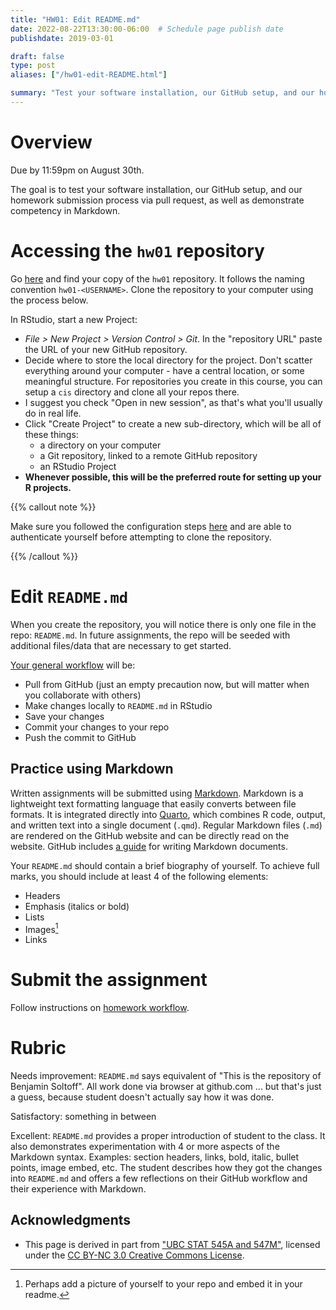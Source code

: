 ```yaml
---
title: "HW01: Edit README.md"
date: 2022-08-22T13:30:00-06:00  # Schedule page publish date
publishdate: 2019-03-01

draft: false
type: post
aliases: ["/hw01-edit-README.html"]

summary: "Test your software installation, our GitHub setup, and our homework submission process via pull request, as well as demonstrate competency in Markdown."
---
```




# Overview

Due by 11:59pm on August 30th.

The goal is to test your software installation, our GitHub setup, and our homework submission process via pull request, as well as demonstrate competency in Markdown.

# Accessing the `hw01` repository

Go [here](https://github.coecis.cornell.edu/cis-fa22) and find your copy of the `hw01` repository. It follows the naming convention `hw01-<USERNAME>`. Clone the repository to your computer using the process below.

In RStudio, start a new Project:

* *File > New Project > Version Control > Git*. In the "repository URL" paste the URL of your new GitHub repository.
* Decide where to store the local directory for the project. Don't scatter everything around your computer - have a central location, or some meaningful structure. For repositories you create in this course, you can setup a `cis` directory and clone all your repos there.
* I suggest you check "Open in new session", as that's what you'll usually do in real life.
* Click "Create Project" to create a new sub-directory, which will be all of these things:
    * a directory on your computer
    * a Git repository, linked to a remote GitHub repository
    * an RStudio Project
* **Whenever possible, this will be the preferred route for setting up your R projects.**

{{% callout note %}}

Make sure you followed the configuration steps [here](/setup/git-configure/) and are able to authenticate yourself before attempting to clone the repository.

{{% /callout %}}

# Edit `README.md`

When you create the repository, you will notice there is only one file in the repo: `README.md`. In future assignments, the repo will be seeded with additional files/data that are necessary to get started.

[Your general workflow](/faq/homework-guidelines/#homework-workflow) will be:

* Pull from GitHub (just an empty precaution now, but will matter when you collaborate with others)
* Make changes locally to `README.md` in RStudio
* Save your changes
* Commit your changes to your repo
* Push the commit to GitHub

## Practice using Markdown

Written assignments will be submitted using [Markdown](https://daringfireball.net/projects/markdown/). Markdown is a lightweight text formatting language that easily converts between file formats. It is integrated directly into [Quarto](http://rmarkdown.rstudio.com/), which combines R code, output, and written text into a single document (`.qmd`). Regular Markdown files (`.md`) are rendered on the GitHub website and can be directly read on the website. GitHub includes [a guide](https://guides.github.com/features/mastering-markdown/) for writing Markdown documents.

Your `README.md` should contain a brief biography of yourself. To achieve full marks, you should include at least 4 of the following elements:

* Headers
* Emphasis (italics or bold)
* Lists
* Images[^image]
* Links

# Submit the assignment

Follow instructions on [homework workflow](/faq/homework-guidelines/#homework-workflow).

# Rubric

Needs improvement: `README.md` says equivalent of "This is the repository of Benjamin Soltoff". All work done via browser at github.com ... but that's just a guess, because student doesn't actually say how it was done.

Satisfactory: something in between

Excellent: `README.md` provides a proper introduction of student to the class. It also demonstrates experimentation with 4 or more aspects of the Markdown syntax. Examples: section headers, links, bold, italic, bullet points, image embed, etc. The student describes how they got the changes into `README.md` and offers a few reflections on their GitHub workflow and their experience with Markdown.

## Acknowledgments


* This page is derived in part from ["UBC STAT 545A and 547M"](http://stat545.com), licensed under the [CC BY-NC 3.0 Creative Commons License](https://creativecommons.org/licenses/by-nc/3.0/).

[^image]: Perhaps add a picture of yourself to your repo and embed it in your readme.
